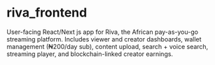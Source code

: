 # riva_frontend
 User-facing React/Next js app for Riva, the African pay-as-you-go streaming platform.  Includes viewer and creator dashboards, wallet management (₦200/day sub), content upload, search + voice search,  streaming player, and blockchain-linked creator earnings.
